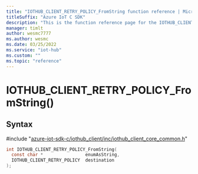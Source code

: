 ```yaml
---                             
title: "IOTHUB_CLIENT_RETRY_POLICY_FromString function reference | Microsoft Docs" 
titleSuffix: "Azure IoT C SDK"            
description: "This is the function reference page for the IOTHUB_CLIENT_RETRY_POLICY_FromString() function in the Azure IoT C SDK. This SDK is used with Azure IoT Hub and Azure IoT Hub Device Provisioning Service"            
manager: timlt                 
author: wesmc7777              
ms.author: wesmc               
ms.date: 03/25/2022                    
ms.service: "iot-hub"             
ms.custom: ""                
ms.topic: "reference"        
---                            
```


# IOTHUB_CLIENT_RETRY_POLICY_FromString()

## Syntax

\#include "[azure-iot-sdk-c/iothub_client/inc/iothub_client_core_common.h](../iothub-client-core-common-h.md)"  
```C
int IOTHUB_CLIENT_RETRY_POLICY_FromString(
  const char *                enumAsString,
  IOTHUB_CLIENT_RETRY_POLICY  destination
);
```

